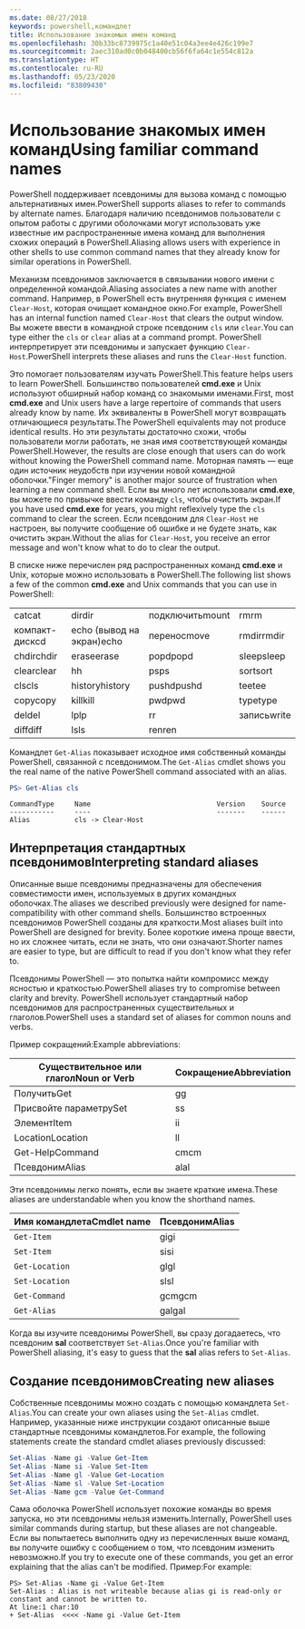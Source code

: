 ```yaml
---
ms.date: 08/27/2018
keywords: powershell,командлет
title: Использование знакомых имен команд
ms.openlocfilehash: 30b33bc8739975c1a40e51c04a3ee4e426c199e7
ms.sourcegitcommit: 2aec310ad0c0b048400cb56f6fa64c1e554c812a
ms.translationtype: HT
ms.contentlocale: ru-RU
ms.lasthandoff: 05/23/2020
ms.locfileid: "83809430"
---
```

# <a name="using-familiar-command-names"></a><span data-ttu-id="2dd41-103">Использование знакомых имен команд</span><span class="sxs-lookup"><span data-stu-id="2dd41-103">Using familiar command names</span></span>

<span data-ttu-id="2dd41-104">PowerShell поддерживает псевдонимы для вызова команд с помощью альтернативных имен.</span><span class="sxs-lookup"><span data-stu-id="2dd41-104">PowerShell supports aliases to refer to commands by alternate names.</span></span> <span data-ttu-id="2dd41-105">Благодаря наличию псевдонимов пользователи с опытом работы с другими оболочками могут использовать уже известные им распространенные имена команд для выполнения схожих операций в PowerShell.</span><span class="sxs-lookup"><span data-stu-id="2dd41-105">Aliasing allows users with experience in other shells to use common command names that they already know for similar operations in PowerShell.</span></span>

<span data-ttu-id="2dd41-106">Механизм псевдонимов заключается в связывании нового имени с определенной командой.</span><span class="sxs-lookup"><span data-stu-id="2dd41-106">Aliasing associates a new name with another command.</span></span> <span data-ttu-id="2dd41-107">Например, в PowerShell есть внутренняя функция с именем `Clear-Host`, которая очищает командное окно.</span><span class="sxs-lookup"><span data-stu-id="2dd41-107">For example, PowerShell has an internal function named `Clear-Host` that clears the output window.</span></span> <span data-ttu-id="2dd41-108">Вы можете ввести в командной строке псевдоним `cls` или `clear`.</span><span class="sxs-lookup"><span data-stu-id="2dd41-108">You can type either the `cls` or `clear` alias at a command prompt.</span></span> <span data-ttu-id="2dd41-109">PowerShell интерпретирует эти псевдонимы и запускает функцию `Clear-Host`.</span><span class="sxs-lookup"><span data-stu-id="2dd41-109">PowerShell interprets these aliases and runs the `Clear-Host` function.</span></span>

<span data-ttu-id="2dd41-110">Это помогает пользователям изучать PowerShell.</span><span class="sxs-lookup"><span data-stu-id="2dd41-110">This feature helps users to learn PowerShell.</span></span> <span data-ttu-id="2dd41-111">Большинство пользователей **cmd.exe** и Unix используют обширный набор команд со знакомыми именами.</span><span class="sxs-lookup"><span data-stu-id="2dd41-111">First, most **cmd.exe** and Unix users have a large repertoire of commands that users already know by name.</span></span> <span data-ttu-id="2dd41-112">Их эквиваленты в PowerShell могут возвращать отличающиеся результаты.</span><span class="sxs-lookup"><span data-stu-id="2dd41-112">The PowerShell equivalents may not produce identical results.</span></span> <span data-ttu-id="2dd41-113">Но эти результаты достаточно схожи, чтобы пользователи могли работать, не зная имя соответствующей команды PowerShell.</span><span class="sxs-lookup"><span data-stu-id="2dd41-113">However, the results are close enough that users can do work without knowing the PowerShell command name.</span></span> <span data-ttu-id="2dd41-114">Моторная память — еще один источник неудобств при изучении новой командной оболочки.</span><span class="sxs-lookup"><span data-stu-id="2dd41-114">"Finger memory" is another major source of frustration when learning a new command shell.</span></span> <span data-ttu-id="2dd41-115">Если вы много лет использовали **cmd.exe**, вы можете по привычке ввести команду `cls`, чтобы очистить экран.</span><span class="sxs-lookup"><span data-stu-id="2dd41-115">If you have used **cmd.exe** for years, you might reflexively type the `cls` command to clear the screen.</span></span> <span data-ttu-id="2dd41-116">Если псевдоним для `Clear-Host` не настроен, вы получите сообщение об ошибке и не будете знать, как очистить экран.</span><span class="sxs-lookup"><span data-stu-id="2dd41-116">Without the alias for `Clear-Host`, you receive an error message and won't know what to do to clear the output.</span></span>

<span data-ttu-id="2dd41-117">В списке ниже перечислен ряд распространенных команд **cmd.exe** и Unix, которые можно использовать в PowerShell.</span><span class="sxs-lookup"><span data-stu-id="2dd41-117">The following list shows a few of the common **cmd.exe** and Unix commands that you can use in PowerShell:</span></span>

|||||
|-|-|-|-|
|<span data-ttu-id="2dd41-118">cat</span><span class="sxs-lookup"><span data-stu-id="2dd41-118">cat</span></span>|<span data-ttu-id="2dd41-119">dir</span><span class="sxs-lookup"><span data-stu-id="2dd41-119">dir</span></span>|<span data-ttu-id="2dd41-120">подключить</span><span class="sxs-lookup"><span data-stu-id="2dd41-120">mount</span></span>|<span data-ttu-id="2dd41-121">rm</span><span class="sxs-lookup"><span data-stu-id="2dd41-121">rm</span></span>|
|<span data-ttu-id="2dd41-122">компакт-диск</span><span class="sxs-lookup"><span data-stu-id="2dd41-122">cd</span></span>|<span data-ttu-id="2dd41-123">echo (вывод на экран)</span><span class="sxs-lookup"><span data-stu-id="2dd41-123">echo</span></span>|<span data-ttu-id="2dd41-124">перенос</span><span class="sxs-lookup"><span data-stu-id="2dd41-124">move</span></span>|<span data-ttu-id="2dd41-125">rmdir</span><span class="sxs-lookup"><span data-stu-id="2dd41-125">rmdir</span></span>|
|<span data-ttu-id="2dd41-126">chdir</span><span class="sxs-lookup"><span data-stu-id="2dd41-126">chdir</span></span>|<span data-ttu-id="2dd41-127">erase</span><span class="sxs-lookup"><span data-stu-id="2dd41-127">erase</span></span>|<span data-ttu-id="2dd41-128">popd</span><span class="sxs-lookup"><span data-stu-id="2dd41-128">popd</span></span>|<span data-ttu-id="2dd41-129">sleep</span><span class="sxs-lookup"><span data-stu-id="2dd41-129">sleep</span></span>|
|<span data-ttu-id="2dd41-130">clear</span><span class="sxs-lookup"><span data-stu-id="2dd41-130">clear</span></span>|<span data-ttu-id="2dd41-131">h</span><span class="sxs-lookup"><span data-stu-id="2dd41-131">h</span></span>|<span data-ttu-id="2dd41-132">ps</span><span class="sxs-lookup"><span data-stu-id="2dd41-132">ps</span></span>|<span data-ttu-id="2dd41-133">sort</span><span class="sxs-lookup"><span data-stu-id="2dd41-133">sort</span></span>|
|<span data-ttu-id="2dd41-134">cls</span><span class="sxs-lookup"><span data-stu-id="2dd41-134">cls</span></span>|<span data-ttu-id="2dd41-135">history</span><span class="sxs-lookup"><span data-stu-id="2dd41-135">history</span></span>|<span data-ttu-id="2dd41-136">pushd</span><span class="sxs-lookup"><span data-stu-id="2dd41-136">pushd</span></span>|<span data-ttu-id="2dd41-137">tee</span><span class="sxs-lookup"><span data-stu-id="2dd41-137">tee</span></span>|
|<span data-ttu-id="2dd41-138">copy</span><span class="sxs-lookup"><span data-stu-id="2dd41-138">copy</span></span>|<span data-ttu-id="2dd41-139">kill</span><span class="sxs-lookup"><span data-stu-id="2dd41-139">kill</span></span>|<span data-ttu-id="2dd41-140">pwd</span><span class="sxs-lookup"><span data-stu-id="2dd41-140">pwd</span></span>|<span data-ttu-id="2dd41-141">type</span><span class="sxs-lookup"><span data-stu-id="2dd41-141">type</span></span>|
|<span data-ttu-id="2dd41-142">del</span><span class="sxs-lookup"><span data-stu-id="2dd41-142">del</span></span>|<span data-ttu-id="2dd41-143">lp</span><span class="sxs-lookup"><span data-stu-id="2dd41-143">lp</span></span>|<span data-ttu-id="2dd41-144">r</span><span class="sxs-lookup"><span data-stu-id="2dd41-144">r</span></span>|<span data-ttu-id="2dd41-145">запись</span><span class="sxs-lookup"><span data-stu-id="2dd41-145">write</span></span>|
|<span data-ttu-id="2dd41-146">diff</span><span class="sxs-lookup"><span data-stu-id="2dd41-146">diff</span></span>|<span data-ttu-id="2dd41-147">ls</span><span class="sxs-lookup"><span data-stu-id="2dd41-147">ls</span></span>|<span data-ttu-id="2dd41-148">ren</span><span class="sxs-lookup"><span data-stu-id="2dd41-148">ren</span></span>||

<span data-ttu-id="2dd41-149">Командлет `Get-Alias` показывает исходное имя собственный команды PowerShell, связанной с псевдонимом.</span><span class="sxs-lookup"><span data-stu-id="2dd41-149">The `Get-Alias` cmdlet shows you the real name of the native PowerShell command associated with an alias.</span></span>

```powershell
PS> Get-Alias cls
```

```Output
CommandType     Name                               Version    Source
-----------     ----                               -------    ------
Alias           cls -> Clear-Host
```

## <a name="interpreting-standard-aliases"></a><span data-ttu-id="2dd41-150">Интерпретация стандартных псевдонимов</span><span class="sxs-lookup"><span data-stu-id="2dd41-150">Interpreting standard aliases</span></span>

<span data-ttu-id="2dd41-151">Описанные выше псевдонимы предназначены для обеспечения совместимости имен, используемых в других командных оболочках.</span><span class="sxs-lookup"><span data-stu-id="2dd41-151">The aliases we described previously were designed for name-compatibility with other command shells.</span></span>
<span data-ttu-id="2dd41-152">Большинство встроенных псевдонимов PowerShell созданы для краткости.</span><span class="sxs-lookup"><span data-stu-id="2dd41-152">Most aliases built into PowerShell are designed for brevity.</span></span> <span data-ttu-id="2dd41-153">Более короткие имена проще ввести, но их сложнее читать, если не знать, что они означают.</span><span class="sxs-lookup"><span data-stu-id="2dd41-153">Shorter names are easier to type, but are difficult to read if you don't know what they refer to.</span></span>

<span data-ttu-id="2dd41-154">Псевдонимы PowerShell — это попытка найти компромисс между ясностью и краткостью.</span><span class="sxs-lookup"><span data-stu-id="2dd41-154">PowerShell aliases try to compromise between clarity and brevity.</span></span> <span data-ttu-id="2dd41-155">PowerShell использует стандартный набор псевдонимов для распространенных существительных и глаголов.</span><span class="sxs-lookup"><span data-stu-id="2dd41-155">PowerShell uses a standard set of aliases for common nouns and verbs.</span></span>

<span data-ttu-id="2dd41-156">Пример сокращений:</span><span class="sxs-lookup"><span data-stu-id="2dd41-156">Example abbreviations:</span></span>

| <span data-ttu-id="2dd41-157">Существительное или глагол</span><span class="sxs-lookup"><span data-stu-id="2dd41-157">Noun or Verb</span></span> | <span data-ttu-id="2dd41-158">Сокращение</span><span class="sxs-lookup"><span data-stu-id="2dd41-158">Abbreviation</span></span> |
|--------------|--------------|
| <span data-ttu-id="2dd41-159">Получить</span><span class="sxs-lookup"><span data-stu-id="2dd41-159">Get</span></span>          | <span data-ttu-id="2dd41-160">g</span><span class="sxs-lookup"><span data-stu-id="2dd41-160">g</span></span>            |
| <span data-ttu-id="2dd41-161">Присвойте параметру</span><span class="sxs-lookup"><span data-stu-id="2dd41-161">Set</span></span>          | <span data-ttu-id="2dd41-162">s</span><span class="sxs-lookup"><span data-stu-id="2dd41-162">s</span></span>            |
| <span data-ttu-id="2dd41-163">Элемент</span><span class="sxs-lookup"><span data-stu-id="2dd41-163">Item</span></span>         | <span data-ttu-id="2dd41-164">i</span><span class="sxs-lookup"><span data-stu-id="2dd41-164">i</span></span>            |
| <span data-ttu-id="2dd41-165">Location</span><span class="sxs-lookup"><span data-stu-id="2dd41-165">Location</span></span>     | <span data-ttu-id="2dd41-166">l</span><span class="sxs-lookup"><span data-stu-id="2dd41-166">l</span></span>            |
| <span data-ttu-id="2dd41-167">Get-Help</span><span class="sxs-lookup"><span data-stu-id="2dd41-167">Command</span></span>      | <span data-ttu-id="2dd41-168">cm</span><span class="sxs-lookup"><span data-stu-id="2dd41-168">cm</span></span>           |
| <span data-ttu-id="2dd41-169">Псевдоним</span><span class="sxs-lookup"><span data-stu-id="2dd41-169">Alias</span></span>        | <span data-ttu-id="2dd41-170">al</span><span class="sxs-lookup"><span data-stu-id="2dd41-170">al</span></span>           |

<span data-ttu-id="2dd41-171">Эти псевдонимы легко понять, если вы знаете краткие имена.</span><span class="sxs-lookup"><span data-stu-id="2dd41-171">These aliases are understandable when you know the shorthand names.</span></span>

| <span data-ttu-id="2dd41-172">Имя командлета</span><span class="sxs-lookup"><span data-stu-id="2dd41-172">Cmdlet name</span></span>    | <span data-ttu-id="2dd41-173">Псевдоним</span><span class="sxs-lookup"><span data-stu-id="2dd41-173">Alias</span></span> |
|----------------|-------|
| `Get-Item`     | <span data-ttu-id="2dd41-174">gi</span><span class="sxs-lookup"><span data-stu-id="2dd41-174">gi</span></span>    |
| `Set-Item`     | <span data-ttu-id="2dd41-175">si</span><span class="sxs-lookup"><span data-stu-id="2dd41-175">si</span></span>    |
| `Get-Location` | <span data-ttu-id="2dd41-176">gl</span><span class="sxs-lookup"><span data-stu-id="2dd41-176">gl</span></span>    |
| `Set-Location` | <span data-ttu-id="2dd41-177">sl</span><span class="sxs-lookup"><span data-stu-id="2dd41-177">sl</span></span>    |
| `Get-Command`  | <span data-ttu-id="2dd41-178">gcm</span><span class="sxs-lookup"><span data-stu-id="2dd41-178">gcm</span></span>   |
| `Get-Alias`    | <span data-ttu-id="2dd41-179">gal</span><span class="sxs-lookup"><span data-stu-id="2dd41-179">gal</span></span>   |

<span data-ttu-id="2dd41-180">Когда вы изучите псевдонимы PowerShell, вы сразу догадаетесь, что псевдоним **sal** соответствует `Set-Alias`.</span><span class="sxs-lookup"><span data-stu-id="2dd41-180">Once you're familiar with PowerShell aliasing, it's easy to guess that the **sal** alias refers to `Set-Alias`.</span></span>

## <a name="creating-new-aliases"></a><span data-ttu-id="2dd41-181">Создание псевдонимов</span><span class="sxs-lookup"><span data-stu-id="2dd41-181">Creating new aliases</span></span>

<span data-ttu-id="2dd41-182">Собственные псевдонимы можно создать с помощью командлета `Set-Alias`.</span><span class="sxs-lookup"><span data-stu-id="2dd41-182">You can create your own aliases using the `Set-Alias` cmdlet.</span></span> <span data-ttu-id="2dd41-183">Например, указанные ниже инструкции создают описанные выше стандартные псевдонимы командлетов.</span><span class="sxs-lookup"><span data-stu-id="2dd41-183">For example, the following statements create the standard cmdlet aliases previously discussed:</span></span>

```powershell
Set-Alias -Name gi -Value Get-Item
Set-Alias -Name si -Value Set-Item
Set-Alias -Name gl -Value Get-Location
Set-Alias -Name sl -Value Set-Location
Set-Alias -Name gcm -Value Get-Command
```

<span data-ttu-id="2dd41-184">Сама оболочка PowerShell использует похожие команды во время запуска, но эти псевдонимы нельзя изменить.</span><span class="sxs-lookup"><span data-stu-id="2dd41-184">Internally, PowerShell uses similar commands during startup, but these aliases are not changeable.</span></span>
<span data-ttu-id="2dd41-185">Если вы попытаетесь выполнить одну из перечисленных выше команд, вы получите ошибку с сообщением о том, что псевдоним изменить невозможно.</span><span class="sxs-lookup"><span data-stu-id="2dd41-185">If you try to execute one of these commands, you get an error explaining that the alias can't be modified.</span></span> <span data-ttu-id="2dd41-186">Пример:</span><span class="sxs-lookup"><span data-stu-id="2dd41-186">For example:</span></span>

```
PS> Set-Alias -Name gi -Value Get-Item
Set-Alias : Alias is not writeable because alias gi is read-only or constant and cannot be written to.
At line:1 char:10
+ Set-Alias  <<<< -Name gi -Value Get-Item
```
